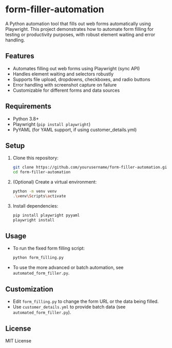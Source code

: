 # form-filler-automation

A Python automation tool that fills out web forms automatically using Playwright. This project demonstrates how to automate form filling for testing or productivity purposes, with robust element waiting and error handling.

## Features
- Automates filling out web forms using Playwright (sync API)
- Handles element waiting and selectors robustly
- Supports file upload, dropdowns, checkboxes, and radio buttons
- Error handling with screenshot capture on failure
- Customizable for different forms and data sources

## Requirements
- Python 3.8+
- Playwright (`pip install playwright`)
- PyYAML (for YAML support, if using customer_details.yml)

## Setup
1. Clone this repository:
   ```sh
   git clone https://github.com/yourusername/form-filler-automation.git
   cd form-filler-automation
   ```
2. (Optional) Create a virtual environment:
   ```sh
   python -m venv venv
   .\venv\Scripts\activate
   ```
3. Install dependencies:
   ```sh
   pip install playwright pyyaml
   playwright install
   ```

## Usage
- To run the fixed form filling script:
  ```sh
  python form_filling.py
  ```
- To use the more advanced or batch automation, see `automated_form_filler.py`.

## Customization
- Edit `form_filling.py` to change the form URL or the data being filled.
- Use `customer_details.yml` to provide batch data (see `automated_form_filler.py`).

## License
MIT License 